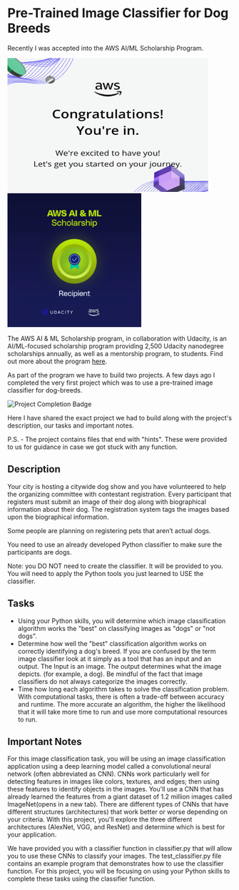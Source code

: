 # Pre-Trained Image Classifier for Dog Breeds

Recently I was accepted into the AWS AI/ML Scholarship Program. 

<img src="IMG_3380.png" alt="Recepient Badge" width="450" height="300"> <img src="IMG_3379.png" alt="Congrats email" width="300" height="300">

The AWS AI & ML Scholarship program, in collaboration with Udacity, is an AI/ML-focused scholarship program providing 2,500 Udacity nanodegree scholarships annually, as well as a mentorship program, to students. Find out more about the program [here](https://aws.amazon.com/machine-learning/scholarship/).

As part of the program we have to build two projects. 
A few days ago I completed the very first project which was to use a pre-trained image classifier for dog-breeds. 

<img src="IMG_3770.png" alt="Project Completion Badge" width="300" height="300">

Here I have shared the exact project we had to build along with the project's description, our tasks and important notes. 

P.S. - The project contains files that end with "hints". These were provided to us for guidance in case we got stuck with any function. 

## Description 
Your city is hosting a citywide dog show and you have volunteered to help the organizing committee with contestant registration. Every participant that registers must submit an image of their dog along with biographical information about their dog. The registration system tags the images based upon the biographical information.

Some people are planning on registering pets that aren’t actual dogs.

You need to use an already developed Python classifier to make sure the participants are dogs.

Note: you DO NOT need to create the classifier. It will be provided to you. You will need to apply the Python tools you just learned to USE the classifier.

## Tasks
- Using your Python skills, you will determine which image classification algorithm works the "best" on classifying images as "dogs" or "not dogs".
- Determine how well the "best" classification algorithm works on correctly identifying a dog's breed. If you are confused by the term image classifier look at it simply as a tool that has an input and an output. The Input is an image. The output determines what the image depicts. (for example, a dog). Be mindful of the fact that image classifiers do not always categorize the images correctly.
- Time how long each algorithm takes to solve the classification problem. With computational tasks, there is often a trade-off between accuracy and runtime. The more accurate an algorithm, the higher the likelihood that it will take more time to run and use more computational resources to run.

## Important Notes
For this image classification task, you will be using an image classification application using a deep learning model called a convolutional neural network (often abbreviated as CNN). CNNs work particularly well for detecting features in images like colors, textures, and edges; then using these features to identify objects in the images. You'll use a CNN that has already learned the features from a giant dataset of 1.2 million images called ImageNet(opens in a new tab). There are different types of CNNs that have different structures (architectures) that work better or worse depending on your criteria. With this project, you'll explore the three different architectures (AlexNet, VGG, and ResNet) and determine which is best for your application.

We have provided you with a classifier function in classifier.py that will allow you to use these CNNs to classify your images. The test_classifier.py file contains an example program that demonstrates how to use the classifier function. For this project, you will be focusing on using your Python skills to complete these tasks using the classifier function.


